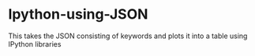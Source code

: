 Ipython-using-JSON
==================

This takes the JSON consisting of keywords and plots it into a table using IPython libraries
